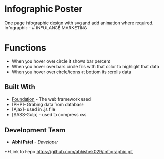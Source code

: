 # Infographic Poster

One page infographic design with svg and add animation where required.
Infographic - # INFULANCE MARKETING

# Functions

* When you hover over circle it shows bar percent
* When you hover over bars circle fills with that color to highlight that data
* When you hover over circle/icons at bottom its scrolls data

## Built With

* [Foundation](https://foundation.zurb.com/) - The web framework used
* [PHP]- Grabing data from database
* [Ajax]- used in .js file
* [SASS-Gulp] - used to compress css
## Development Team

* **Abhi Patel** - *Developer* 



**Link to Repo 
https://github.com/abhishek029/infographic.git
